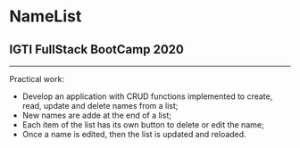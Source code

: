 # NameList

## IGTI FullStack BootCamp 2020

---

Practical work:
- Develop an application with CRUD functions implemented to create, read, update and delete names from a list;
- New names are adde at the end of a list;
- Each item of the list has its own button to delete or edit the name;
- Once a name is edited, then the list is updated and reloaded.
